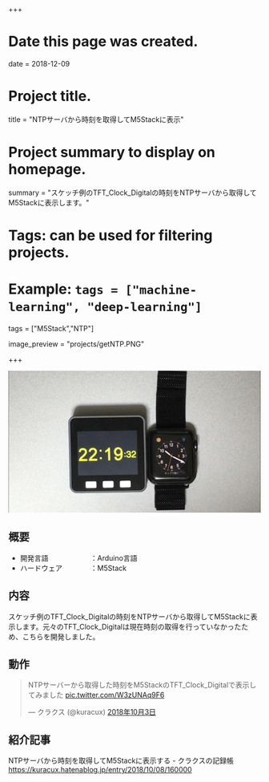 +++
# Date this page was created.
date = 2018-12-09

# Project title.
title = "NTPサーバから時刻を取得してM5Stackに表示"

# Project summary to display on homepage.
summary = "スケッチ例のTFT_Clock_Digitalの時刻をNTPサーバから取得してM5Stackに表示します。"

# Tags: can be used for filtering projects.
# Example: `tags = ["machine-learning", "deep-learning"]`
tags = ["M5Stack","NTP"]

image_preview = "projects/getNTP.PNG"

+++

![This is a image](../../img/projects/getNTP.PNG)

## 概要

- 開発言語　　　　　　：Arduino言語
- ハードウェア　　　　：M5Stack

## 内容
スケッチ例のTFT_Clock_Digitalの時刻をNTPサーバから取得してM5Stackに表示します。元々のTFT_Clock_Digitalは現在時刻の取得を行っていなかったため、こちらを開発しました。

## 動作
<blockquote class="twitter-tweet" data-lang="ja"><p lang="ja" dir="ltr">NTPサーバーから取得した時刻をM5StackのTFT_Clock_Digitalで表示してみました <a href="https://t.co/W3zUNAq9F6">pic.twitter.com/W3zUNAq9F6</a></p>&mdash; クラクス (@kuracux) <a href="https://twitter.com/kuracux/status/1047478302674280450?ref_src=twsrc%5Etfw">2018年10月3日</a></blockquote>
<script async src="https://platform.twitter.com/widgets.js" charset="utf-8"></script>

## 紹介記事
NTPサーバから時刻を取得してM5Stackに表示する - クラクスの記録帳
https://kuracux.hatenablog.jp/entry/2018/10/08/160000
